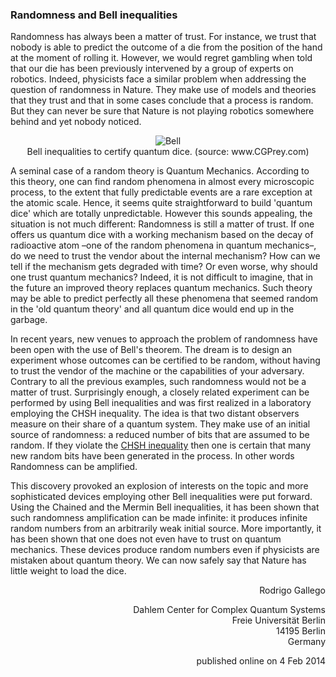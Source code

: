 ### Randomness and Bell inequalities

Randomness has always been a matter of trust. For instance, we trust that nobody is able to predict the outcome of a die from the position of the hand at the moment of rolling it. However, we would regret gambling when told that our die has been previously intervened by a group of experts on robotics. Indeed, physicists face a similar problem when addressing the question of randomness in Nature. They make use of models and theories that they trust and that in some cases conclude that a process is random. But they can never be sure that Nature is not playing robotics somewhere behind and yet nobody noticed.

<p align="center">
  <img src="/assets/images/contrib/randomness_ill.jpg" alt=Bell inequalities to certify quantum dice.""/><br/>
<span class="figure_caption">Bell inequalities to certify quantum dice. (source: www.CGPrey.com)</span>
</p>

A seminal case of a random theory is Quantum Mechanics. According to this theory, one can find random phenomena in almost every microscopic process, to the extent that fully predictable events are a rare exception at the atomic scale. Hence, it seems quite straightforward to build 'quantum dice' which are totally unpredictable. However this sounds appealing, the situation is not much different: Randomness is still a matter of trust. If one offers us quantum dice with a working mechanism based on the decay of radioactive atom –one of the random phenomena in quantum mechanics–, do we need to trust the vendor about the internal mechanism? How can we tell if the mechanism gets degraded with time? Or even worse, why should one trust quantum mechanics? Indeed, it is not difficult to imagine, that in the future an improved theory replaces quantum mechanics. Such theory may be able to predict perfectly all these phenomena that seemed random in the 'old quantum theory' and all quantum dice would end up in the garbage.

In recent years, new venues to approach the problem of randomness have been open with the use of Bell's theorem. The dream is to design an experiment whose outcomes can be certified to be random, without having to trust the vendor of the machine or the capabilities of your adversary. Contrary to all the previous examples, such randomness would not be a matter of trust. Surprisingly enough, a closely related experiment can be performed by using Bell inequalities and was first realized in a laboratory employing the CHSH inequality. The idea is that two distant observers measure on their share of a quantum system. They make use of an initial source of randomness: a reduced number of bits that are assumed to be random. If they violate the [CHSH inequality](/db/canonical/3) then one is certain that many new random bits have been generated in the process. In other words Randomness can be amplified.

This discovery provoked an explosion of interests on the topic and more sophisticated devices employing other Bell inequalities were put forward. Using the Chained and the Mermin Bell inequalities, it has been shown that such randomness amplification can be made infinite: it produces infinite random numbers from an arbitrarily weak initial source. More importantly, it has been shown that one does not even have to trust on quantum mechanics. These devices produce random numbers even if physicists are mistaken about quantum theory. We can now safely say that Nature has little weight to load the dice.

<p align="right">
Rodrigo Gallego
</p>
<p align="right">
<span class="author_address">
Dahlem Center for Complex Quantum Systems<br/>
Freie Universität Berlin<br/>
14195 Berlin<br/>
Germany
<span/>
</p>

<p align="right">
published online on 4 Feb 2014
</p>


